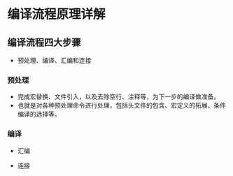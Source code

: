# 编译流程原理详解

## 编译流程四大步骤
* 预处理、编译、汇编和连接

### 预处理

* 完成宏替换、文件引入，以及去除空行、注释等，为下一步的编译做准备。
* 也就是对各种预处理命令进行处理，包括头文件的包含、宏定义的拓展、条件编译的选择等。

### 编译


* 汇编


* 连接